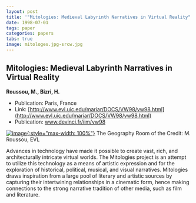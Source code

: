 ```yaml
---
layout: post
title: '"Mitologies: Medieval Labyrinth Narratives in Virtual Reality"'
date: 1998-07-01
tags: paper
categories: papers
tabs: true
image: mitologes.jpg-srcw.jpg
---
```


## Mitologies: Medieval Labyrinth Narratives in Virtual Reality
**Roussou, M., Bizri, H.**
- Publication: Paris, France
- Link: [http://www.evl.uic.edu/mariar/DOCS/VW98/vw98.html](http://www.evl.uic.edu/mariar/DOCS/VW98/vw98.html)
- Publication: www.devinci.fr/iim/vw98


[![image](https://www.evl.uic.edu/output/originals/mitologes.jpg-srcw.jpg){:style="max-width: 100%"}](https://www.evl.uic.edu/output/originals/mitologes.jpg-srcw.jpg)
The Geography Room of the
Credit: M. Roussou, EVL

Advances in technology have made it possible to create vast, rich, and architecturally intricate virtual worlds. The Mitologies project is an attempt to utilize this technology as a means of artistic expression and for the exploration of historical, political, musical, and visual narratives. Mitologies draws inspiration from a large pool of literary and artistic sources by capturing their intertwining relationships in a cinematic form, hence making connections to the strong narrative tradition of other media, such as film and literature.